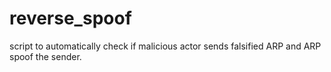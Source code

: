 # reverse_spoof
script to automatically check if malicious actor sends falsified ARP and ARP spoof the sender.
